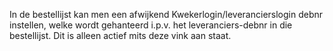 In de bestellijst kan men een afwijkend Kwekerlogin/leverancierslogin debnr instellen, welke wordt gehanteerd i.p.v. het leveranciers-debnr in die bestellijst. Dit is alleen actief mits deze vink aan staat.